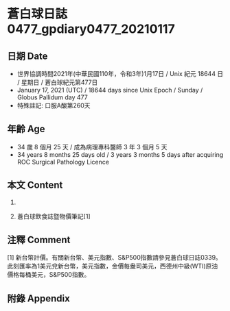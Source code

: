 [_metadata_:encoding]: - "utf-8"
[_metadata_:language]: - "zh-Hant-TW"
[_metadata_:fileformat]: - "markdown"
[_metadata_:MIME_type]: - "text/plain"
[_metadata_:markdown_version]: - "commonmark version 0.29"
[_metadata_:markdown_spec]: - "https://spec.commonmark.org/0.29/"

# 蒼白球日誌0477_gpdiary0477_20210117 #

## 日期 Date ##

* 世界協調時間2021年(中華民國110年，令和3年)1月17日 / Unix 紀元 18644 日 / 星期日 / 蒼白球紀元第477日
* January 17, 2021 (UTC) / 18644 days since Unix Epoch / Sunday / Globus Pallidum day 477
* 特殊註記: 口服A酸第260天

## 年齡 Age ##

* 34 歲 8 個月 25 天 / 成為病理專科醫師 3 年 3 個月 5 天
* 34 years 8 months 25 days old / 3 years 3 months 5 days after acquiring ROC Surgical Pathology Licence

## 本文 Content ##

1. 

    
2. 蒼白球飲食誌暨物價筆記[1]

    

## 注釋 Comment ##

[1] 新台幣計價。有關新台幣、美元指數、S&P500指數請參見蒼白球日誌0339。此刻匯率為1美元兌新台幣，美元指數，金價每盎司美元，西德州中級(WTI)原油價格每桶美元，S&P500指數。



## 附錄 Appendix ##

